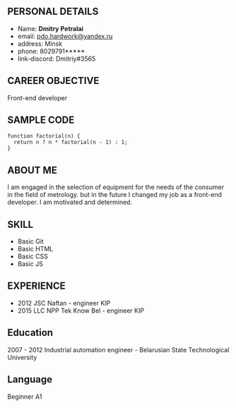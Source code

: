 ## PERSONAL DETAILS
* Name: **Dmitry Petralai**
* email: [pdo.hardwork@yandex.ru](https://mail.yandex.by/)
* address: Minsk
* phone: 8029791*****
* link-discord: Dmitriy#3565
## CAREER OBJECTIVE
Front-end developer
## SAMPLE CODE
```
function factorial(n) {
  return n ? n * factorial(n - 1) : 1;
}
```
## ABOUT ME
I am engaged in the selection of equipment for the needs of the consumer in the field of metrology. but in the future I changed my job as a front-end developer. I am motivated and determined.
## SKILL
* Basic Git
* Basic HTML
* Basic CSS
* Basic JS
## EXPERIENCE
* 2012 JSC Naftan - engineer KIP
* 2015 LLC NPP Tek Know Bel - engineer KIP
## Education
2007 - 2012 Industrial automation engineer - Belarusian State Technological University
## Language
Beginner A1